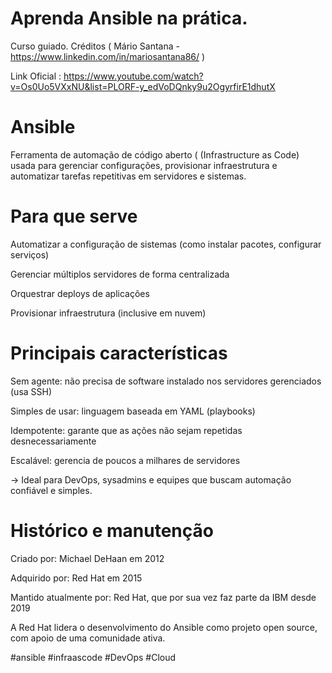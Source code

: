 
# Aprenda Ansible na prática.  
 Curso guiado. 
 Créditos ( Mário Santana - https://www.linkedin.com/in/mariosantana86/ )
 
 Link Oficial : https://www.youtube.com/watch?v=Os0Uo5VXxNU&list=PLORF-y_edVoDQnky9u2OgyrfirE1dhutX

#  Ansible
Ferramenta de automação de código aberto ( (Infrastructure as Code) usada para gerenciar configurações, provisionar infraestrutura e automatizar tarefas repetitivas em servidores e sistemas.

# Para que serve
Automatizar a configuração de sistemas (como instalar pacotes, configurar serviços)

Gerenciar múltiplos servidores de forma centralizada

Orquestrar deploys de aplicações

Provisionar infraestrutura (inclusive em nuvem)

# Principais características
Sem agente:  não precisa de software instalado nos servidores gerenciados (usa SSH)

Simples de usar:  linguagem baseada em YAML (playbooks)

Idempotente:  garante que as ações não sejam repetidas desnecessariamente

Escalável:  gerencia de poucos a milhares de servidores

-> Ideal para DevOps, sysadmins e equipes que buscam automação confiável e simples.

# Histórico e manutenção 

Criado por: Michael DeHaan em 2012

Adquirido por: Red Hat em 2015

Mantido atualmente por: Red Hat, que por sua vez faz parte da IBM desde 2019

A Red Hat lidera o desenvolvimento do Ansible como projeto open source, com apoio de uma comunidade ativa.


#ansible #infraascode #DevOps #Cloud
